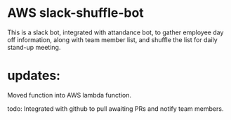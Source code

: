# AWS slack-shuffle-bot

 This is a slack bot, integrated with attandance bot, to gather employee day off information, along with team member list, and shuffle the list for daily stand-up meeting.
  # updates:
   Moved function into AWS lambda function.
   
   todo: Integrated with github to pull awaiting PRs and notify team members.
